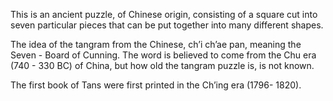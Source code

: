 This is an ancient puzzle, of Chinese origin, consisting of a square cut
into seven particular pieces that can be put together into many
different shapes.

The idea of the tangram from the Chinese, ch’i ch’ae pan, meaning the
Seven - Board of Cunning. The word is believed to come from the Chu era
(740 - 330 BC) of China, but how old the tangram puzzle is, is not
known.

The first book of Tans were first printed in the Ch’ing era (1796-
1820).
